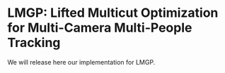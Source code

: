 # LMGP: Lifted Multicut Optimization for Multi-Camera Multi-People Tracking
We will release here our implementation for LMGP.

